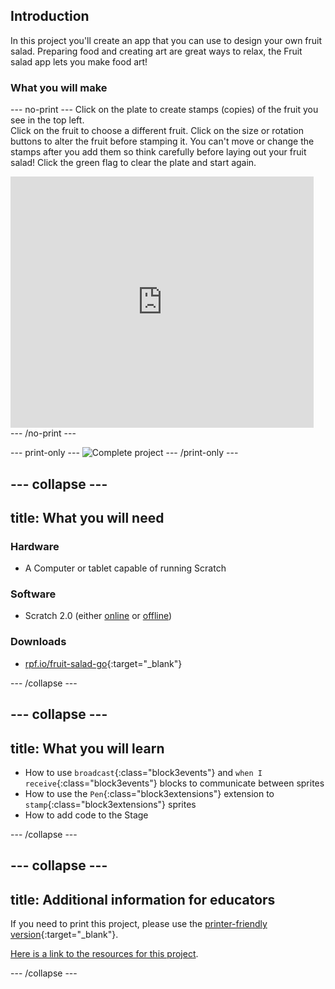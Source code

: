 ## Introduction
In this project you'll create an app that you can use to design your own fruit salad. Preparing food and creating art are great ways to relax, the Fruit salad app lets you make food art! 


### What you will make

--- no-print ---
Click on the plate to create stamps (copies) of the fruit you see in the top left.  
Click on the fruit to choose a different fruit. 
Click on the size or rotation buttons to alter the fruit before stamping it. 
You can't move or change the stamps after you add them so think carefully before laying out your fruit salad! 
Click the green flag to clear the plate and start again.

<div class="scratch-preview">
  <iframe allowtransparency="true" width="485" height="402" src="https://scratch.mit.edu/projects/embed/410040607/?autostart=false" frameborder="0"></iframe>
</div>
--- /no-print ---

--- print-only ---
![Complete project](images/showcasefc_static.png)
--- /print-only ---

--- collapse ---
---
title: What you will need
---
### Hardware

+ A Computer or tablet capable of running Scratch

### Software

+ Scratch 2.0 (either [online](http://rpf.io/scratchon) or [offline](http://rpf.io/scratchoff))

### Downloads

+ [rpf.io/fruit-salad-go](http://rpf.io/fruit-salad-go){:target="_blank"}

--- /collapse ---

--- collapse ---
---
title: What you will learn
---

+ How to use `broadcast`{:class="block3events"} and `when I receive`{:class="block3events"} blocks to communicate between sprites
+ How to use the `Pen`{:class="block3extensions"} extension to `stamp`{:class="block3extensions"} sprites
+ How to add code to the Stage

--- /collapse ---

--- collapse ---
---
title: Additional information for educators
---

If you need to print this project, please use the [printer-friendly version](https://projects.raspberrypi.org/en/projects/project-name/print){:target="_blank"}.

[Here is a link to the resources for this project](http://rpf.io/fruit-salad-go).

--- /collapse ---
